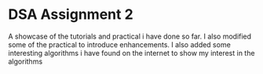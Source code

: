 # DSA Assignment 2
A showcase of the tutorials and practical i have done so far.
I also modified some of the practical to introduce enhancements.
I also added some interesting algorithms i have found on the internet to show my interest in the algorithms 
